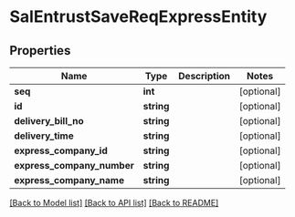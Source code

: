# SalEntrustSaveReqExpressEntity

## Properties
Name | Type | Description | Notes
------------ | ------------- | ------------- | -------------
**seq** | **int** |  | [optional] 
**id** | **string** |  | [optional] 
**delivery_bill_no** | **string** |  | [optional] 
**delivery_time** | **string** |  | [optional] 
**express_company_id** | **string** |  | [optional] 
**express_company_number** | **string** |  | [optional] 
**express_company_name** | **string** |  | [optional] 

[[Back to Model list]](../README.md#documentation-for-models) [[Back to API list]](../README.md#documentation-for-api-endpoints) [[Back to README]](../README.md)


